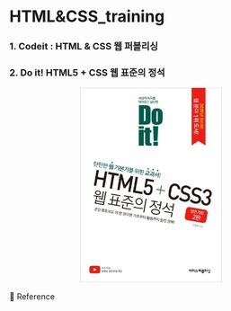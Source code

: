 # HTML&CSS_training

### 1. Codeit : HTML & CSS 웹 퍼블리싱

### 2. Do it! HTML5 + CSS 웹 표준의 정석
<p align="center">
<img src="img/html.jpeg" width="50%" height="50%">
</p>

📎 Reference

